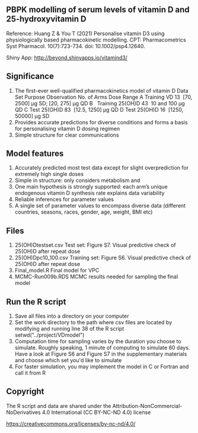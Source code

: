## PBPK modelling of serum levels of vitamin D and 25-hydroxyvitamin D
Reference:
Huang Z & You T (2021) Personalise vitamin D3 using physiologically based pharmacokinetic modelling.
CPT: Pharmacometrics Syst Pharmacol. 10(7):723-734.
doi: 10.1002/psp4.12640.

Shiny App: http://beyond.shinyapps.io/vitamind3/

## Significance
1. The first-ever well-qualified pharmacokinetics model of vitamin D
   Data Set    Purpose     Observation    No. of Arms     Dose Range
          A   Training              VD             13     [70, 2500] μg SD; [20, 275] μg QD
          B   Training         25(OH)D             43     10 and 100 μg QD
          C       Test         25(OH)D             83     [12.5, 1250] μg QD
          D       Test         25(OH)D             16     [1250, 50000] μg SD
2. Provides accurate predictions for diverse conditions and forms a basis for personalising vitamin D dosing regimen
3. Simple structure for clear communications

## Model features
1. Accurately predicted most test data except for slight overprediction for extremely high single doses
2. Simple in structure: only considers metabolism and 
3. One main hypothesis is strongly supported: each arm’s unique endogenous vitamin D synthesis rate explains data variability
4. Reliable inferences for parameter values
5. A single set of parameter values to encompass diverse data (different countries, seasons, races, gender, age, weight, BMI etc)

## Files
1. 25(OH)Dtestset.csv  Test set: Figure S7. Visual predictive check of 25(OH)D after repeat dose
2. 25(OH)Dpc10_100.csv Training set: Figure S6. Visual predictive check of 25(OH)D after repeat dose
3. Final_model.R       Final model for VPC
4. MCMC-Run009b.RDS    MCMC results needed for sampling the final model

## Run the R script
1. Save all files into a directory on your computer
2. Set the work directory to the path where csv files are located by modifying and running line 38 of the R script
   setwd("../project/VDmodel")
3. Computation time for sampling varies by the duration you choose to simulate. Roughly speaking, 1 minute of computing to simulate 60 days. Have a look at Figure S6 and Figure S7 in the supplementary materials and choose which set you'd like to simulate
4. For faster simulation, you may implement the model in C or Fortran and call it from R

## Copyright
The R script and data are shared under the Attribution-NonCommercial-NoDerivatives 4.0 International (CC BY-NC-ND 4.0) license

https://creativecommons.org/licenses/by-nc-nd/4.0/
